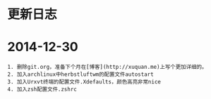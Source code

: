 更新日志
===============================

# 2014-12-30
    1. 删除git.org，准备下个月在[博客](http://xuquan.me)上写个更加详细的。
    2. 加入archlinux中herbstluftwm的配置文件autostart
    3. 加入Urxvt终端的配置文件.Xdefaults，颜色高亮非常nice
    4. 加入zsh配置文件.zshrc